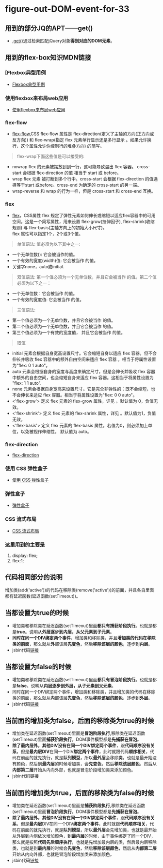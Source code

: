 # figure-out-DOM-event-for-33
## 用到的部分JQ的APT——get()
* [.get()](https://www.jquery123.com/get/)通过检索匹配jQuery对象**得到对应的DOM元素**。

## 用到的flex-box知识MDN链接
### [Flexbox典型用例
* [Flexbox典型用例](https://developer.mozilla.org/zh-CN/docs/Web/CSS/CSS_Flexible_Box_Layout/%E5%85%B8%E5%9E%8B_%E7%94%A8%E4%BE%8B_%E7%9A%84_Flexbox)
### 使用flexbox来布局web应用
* [使用flexbox来布局web应用](https://developer.mozilla.org/zh-CN/docs/Web/CSS/CSS_Flexible_Box_Layout/Using_flexbox_to_lay_out_web_applications)
### flex-flow
* [flex-flow](https://developer.mozilla.org/zh-CN/docs/Web/CSS/flex-flow),CSS flex-flow 属性是 flex-direction(定义了主轴的方向(正方向或反方向)) 和 flex-wrap(指定 flex 元素单行显示还是多行显示 。如果允许换行，这个属性允许你控制行的堆叠方向) 的简写。
> flex-wrap下面这些值是可以接受的:

* nowrap
flex 的元素被摆放到到一行，这可能导致溢出 flex 容器。 cross-start  会根据 flex-direction 的值 相当于 start 或 before。
* wrap
flex 元素 被打断到多个行中。cross-start 会根据 flex-direction 的值选择等于start 或before。cross-end 为确定的 cross-start 的另一端。
* wrap-reverse
和 wrap 的行为一样，但是 cross-start 和 cross-end 互换。

### flex
* [flex](https://developer.mozilla.org/zh-CN/docs/Web/CSS/flex)，CSS属性 flex 规定了弹性元素如何伸长或缩短以适应flex容器中的可用空间。这是一个简写属性，用来设置 flex-grow(拉伸因子), flex-shrink(收缩规则) 与 flex-basis(主轴方向上的初始大小尺寸)。  
flex 属性可以指定1个，2个或3个值。  

> 单值语法: 值必须为以下其中之一:  

* 一个无单位数(<number>): 它会被当作<flex-grow>的值。  
* 一个有效的宽度(width)值: 它会被当作 <flex-basis>的值。  
* 关键字none，auto或initial.  
> 双值语法: 第一个值必须为一个无单位数，并且它会被当作 <flex-grow> 的值。第二个值必须为以下之一：  

* 一个无单位数：它会被当作 <flex-shrink> 的值。  
* 一个有效的宽度值: 它会被当作 <flex-basis> 的值。  
> 三值语法:  

* 第一个值必须为一个无单位数，并且它会被当作 <flex-grow> 的值。  
* 第二个值必须为一个无单位数，并且它会被当作  <flex-shrink> 的值。  
* 第三个值必须为一个有效的宽度值， 并且它会被当作 <flex-basis> 的值。  
> 取值
* initial
元素会根据自身宽高设置尺寸。它会缩短自身以适应 flex 容器，但不会伸长并吸收 flex 容器中的额外自由空间来适应 flex 容器 。相当于将属性设置为"flex: 0 1 auto"。
* auto
元素会根据自身的宽度与高度来确定尺寸，但是会伸长并吸收 flex 容器中额外的自由空间，也会缩短自身来适应 flex 容器。这相当于将属性设置为 "flex: 1 1 auto".
* none
元素会根据自身宽高来设置尺寸。它是完全非弹性的：既不会缩短，也不会伸长来适应 flex 容器。相当于将属性设置为"flex: 0 0 auto"。
* <'flex-grow'>
定义 flex 元素的 flex-grow 属性，详见 <number>。默认值为 0，负值无效。
* <'flex-shrink'>
定义 flex 元素的 flex-shrink 属性，详见 <number>。默认值为1，负值无效。
* <'flex-basis'>
定义 flex 元素的 flex-basis 属性。若值为0，则必须加上单位，以免被视作伸缩性。 默认值为 auto。
### flex-direction
* [flex-direction](https://developer.mozilla.org/zh-CN/docs/Web/CSS/flex-direction)
### 使用 CSS 弹性盒子
* [使用 CSS 弹性盒子](https://developer.mozilla.org/zh-CN/docs/Web/CSS/CSS_Flexible_Box_Layout/Using_CSS_flexible_boxes)
### 弹性盒子
* [弹性盒子](https://developer.mozilla.org/zh-CN/docs/Learn/CSS/CSS_layout/Flexbox)
### CSS 流式布局
* [CSS 流式布局](https://developer.mozilla.org/zh-CN/docs/Web/CSS/CSS_Flow_Layout)

### 这里用到的主要是
  1. display: flex;
  2. flex:1;

## 代码相同部分的说明
增加类(add('active'))的代码在移除类(remove('active'))的前面，并且各自里面都有延迟函数(延迟函数(setTimeout))。

## 当都设置为true的时候
* 增加类和移除类在延迟函数(setTimeout)里面**都只有捕获阶段执行**。也就是都是**true**。说明从**外层逐步到内层，从父元素到子元素**。
* **同时在同一个DIV绑定两个事件**，增加类和移除类，并且**增加类的代码在移除类的前面**，那么就从**外**部该层**先变色**，然后**移除该层的颜色**，逐步到**内层**。
* jsbin代码[链接](http://js.jirengu.com/nobihoduzi/1/edit?html,css,js,output)

## 当都设置为false的时候
* 增加类和移除类在延迟函数(setTimeout)里面**都只有冒泡阶段执行**。也就是都是**false**。说明从**内层逐步到外层，从子元素到父元素**。
* 同时在同一个DIV绑定两个事件，增加类和移除类，并且增加类的代码在移除类的前面，那么就从**内**部该层**先变色**，然后**移除该层的颜色**，逐步到**外层**。
* jsbin代码[链接](http://js.jirengu.com/sucuxebare/1/edit?html,css,js,output)

## 当前面的增加类为false，后面的移除类为true的时候
* 增加类在延迟函数(setTimeout)里面是**冒泡阶段执行**,移除类在延迟函数(setTimeout)里面**捕获阶段执行**。DOM事件模型都是**先捕获在冒泡**。
* **除了最内层外，其他DIV没有在同一个DIV绑定两个事件**，跟**代码顺序没有关系**，但是**最内层DIV**在同一个DIV**绑定两个事件**，此时就跟代码**顺序相关**，代码在前面的就先执行，就是**队列模型**，所以**最外层**会移除类，也就是最开始没有颜色，然后到**最内层**的时候增加类，会**先变色**，然后**移除该层颜色**，然后从**内部第二层**开始从内向外部，也就是冒泡阶段增加类来添加颜色。
* jsbin代码[链接](http://js.jirengu.com/lakazurasu/1/edit?html,css,js,output)

## 当前面的增加类为true，后面的移除类为false的时候
* 增加类在延迟函数(setTimeout)里面是**捕获阶段执行**,移除类在延迟函数(setTimeout)里面**冒泡阶段执行**。DOM事件模型都是**先捕获在冒泡**。
* **除了最内层外，其他DIV没有在同一个DIV绑定两个事件**，跟**代码顺序没有关系**，但是**最内层**DIV在同一个DIV**绑定两个事件**，此时就跟**代码顺序相关**，代码在前面的就先执行，就是**队列模型**，所以**最外层**会先增加类，也就是最开始从外层到内侧依次增加颜色，到**最内层**的时候，由于事件绑定了同一个DIV，那么就是按照**代码先后顺序执行**，也就是先增加最内层的类，然后最内层移除类，也就是到**最内层**的时候会**先变色**，然后**移除该层颜色**，然后从**内部第二层**开始从内向外部，也就是冒泡阶段增加类来添加颜色。
* jsbin代码[链接](http://js.jirengu.com/zecojimibu/1/edit?html,css,js,output)








